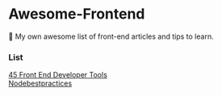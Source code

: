 # Awesome-Frontend
🎉  My own awesome list of front-end articles and tips to learn.

### List

[45 Front End Developer Tools](https://medium.com/gitconnected/45-front-end-developer-tools-e496b9c3503)<br>
[Nodebestpractices](https://github.com/goldbergyoni/nodebestpractices)<br>
